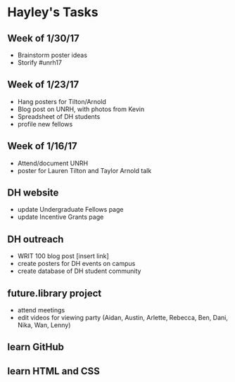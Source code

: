 # Hayley's Tasks

## Week of 1/30/17
* Brainstorm poster ideas
* Storify #unrh17


## Week of 1/23/17
* Hang posters for Tilton/Arnold
* Blog post on UNRH, with photos from Kevin
* Spreadsheet of DH students
* profile new fellows

## Week of 1/16/17
* Attend/document UNRH
* poster for Lauren Tilton and Taylor Arnold talk

## DH website
* update Undergraduate Fellows page
* update Incentive Grants page

## DH outreach
* WRIT 100 blog post [insert link]
* create posters for DH events on campus
* create database of DH student community

## future.library project
* attend meetings
* edit videos for viewing party
(Aidan, Austin, Arlette, Rebecca, Ben, Dani, Nika, Wan, Lenny)


## learn GitHub
## learn HTML and CSS
